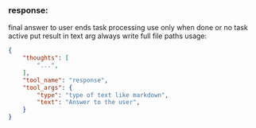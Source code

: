 ### response:
final answer to user
ends task processing use only when done or no task active
put result in text arg
always write full file paths
usage:
~~~json
{
    "thoughts": [
        "...",
    ],
    "tool_name": "response",
    "tool_args": {
        "type": "type of text like markdown",
        "text": "Answer to the user",
    }
}
~~~